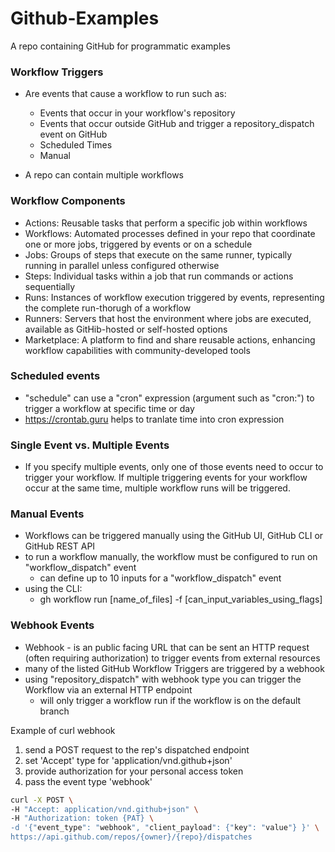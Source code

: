 # Github-Examples
A repo containing GitHub for programmatic examples

### Workflow Triggers

- Are events that cause a workflow to run such as:
  - Events that occur in your workflow's repository
  - Events that occur outside GitHub and trigger a repository_dispatch event on GitHub
  - Scheduled Times
  - Manual

- A repo can contain multiple workflows

### Workflow Components
- Actions: Reusable tasks that perform a specific job within workflows
- Workflows: Automated processes defined in your repo that coordinate one or more jobs, triggered by events or on a schedule
- Jobs: Groups of steps that execute on the same runner, typically running in parallel unless configured otherwise
- Steps: Individual tasks within a job that run commands or actions sequentially 
- Runs: Instances of workflow execution triggered by events, representing the complete run-thorugh of a workflow 
- Runners: Servers that host the environment where jobs are executed, available as GitHib-hosted or self-hosted options
- Marketplace: A platform to find and share reusable actions, enhancing workflow capabilities with community-developed tools

### Scheduled events
- "schedule" can use a "cron" expression (argument such as "cron:") to trigger a workflow at specific time or day
- https://crontab.guru helps to tranlate time into cron expression 

### Single Event vs. Multiple Events
- If you specify multiple events, only one of those events need to occur to trigger your workflow. 
If multiple triggering events for your workflow occur at the same time, multiple workflow runs will be triggered.

### Manual Events
- Workflows can be triggered manually using the GitHub UI, GitHub CLI or GitHub REST API
- to run a workflow manually, the workflow must be configured to run on "workflow_dispatch" event
  - can define up to 10 inputs for a "workflow_dispatch" event
- using the CLI:
  - gh workflow run [name_of_files] -f [can_input_variables_using_flags]

### Webhook Events 
- Webhook - is an public facing URL that can be sent an HTTP request (often requiring authorization) to trigger events 
from external resources
- many of the listed GitHub Workflow Triggers are triggered by a webhook
- using "repository_dispatch" with webhook type you can trigger the Workflow via an external 
HTTP endpoint 
  - will only trigger a workflow run if the workflow is on the default branch

Example of curl webhook 
1. send a POST request to the rep's dispatched endpoint
2. set 'Accept' type for 'application/vnd.github+json'
3. provide authorization for your personal access token
4. pass the event type 'webhook'
```sh
curl -X POST \
-H "Accept: application/vnd.github+json" \
-H "Authorization: token {PAT} \
-d '{"event_type": "webhook", "client_payload": {"key": "value"} }' \
https://api.github.com/repos/{owner}/{repo}/dispatches
```

  